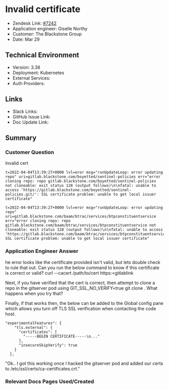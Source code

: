 
# Invalid certificate <!-- Ticket Title  Hint: include keywords to make it searchable -->

- Zendesk Link: [#7242](https://sourcegraph.zendesk.com/agent/tickets/7242)
- Application engineer: Giselle Northy
- Customer: The Blackstone Group <!-- Redact if this contains personally identifying information -->
- Date: Mar 29

<!-- Data populated from integration, speak to Ben Gordon or Michael Bali if not working -->
<!-- During Internal team trial, fill missing data manually (we are waiting for all data to sync) -->

## Technical Environment
- Version: ​3.38
- Deployment: Kubernetes
- External Services:
- Auth Providers:


## Links
<!-- Data for application engineer manual entry -->
- Slack Links:
- GitHub Issue Link:
- Doc Update Link:

## Summary
### Customer Question

Invalid cert

```
t=2022-04-04T13:39:27+0000 lvl=eror msg="runUpdateLoop: error updating repo" uri=gitlab.blackstone.com/boyetted/sentinel-policies err="error cloning repo: repo gitlab.blackstone.com/boyetted/sentinel-policies not cloneable: exit status 128 (output follows)\n\nfatal: unable to access 'https://gitlab.blackstone.com/boyetted/sentinel-policies.git/': SSL certificate problem: unable to get local issuer certificate"

t=2022-04-04T13:39:27+0000 lvl=eror msg="runUpdateLoop: error updating repo" uri=gitlab.blackstone.com/baam/btrac/services/btpconstituentservice err="error cloning repo: repo gitlab.blackstone.com/baam/btrac/services/btpconstituentservice not cloneable: exit status 128 (output follows)\n\nfatal: unable to access 'https://gitlab.blackstone.com/baam/btrac/services/btpconstituentservice.git/': SSL certificate problem: unable to get local issuer certificate"
```


### Application Engineer Answer

he error looks like the certificate provided isn't valid, but lets double check to rule that out. Can you run the below command to know if this certificate is correct or valid?
curl --cacert /path/to/cert https:<gitlablink
 
Next, if you have verified that the cert is correct, then attempt to clone a repo in the gitserver pod using GIT_SSL_NO_VERIFY=true git clone <repo> . 
What happens when you try that? 

Finally, if that works then, the below can be added to the Global config pane which allows you turn off TLS SSL verification when contacting the code host.
 
```
"experimentalFeatures": {
    "tls.external": {
      "certificates": [
        "-----BEGIN CERTIFICATE-----\n..."
      ],
      "insecureSkipVerify": true
    }
  },
  ```

"Ok.. I got this working once I hacked the gitserver pod and added our certs to /etc/ssl/certs/ca-certificates.crt."



### Relevant Docs Pages Used/Created


